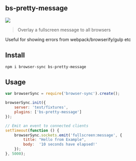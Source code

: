 ## bs-pretty-message

![](https://cloud.githubusercontent.com/assets/2096101/18839400/2bd60266-840b-11e6-9dea-db682b81197f.png)

> Overlay a fullscreen message to all browsers

Useful for showing errors from webpack/browserify/gulp etc

## Install

```shell
npm i browser-sync bs-pretty-message
```

## Usage

```js
var browserSync = require('browser-sync').create();

browserSync.init({
    server: 'test/fixtures',
    plugins: ['bs-pretty-message']
});

// Emit an event to connected clients
setTimeout(function () {
    browserSync.sockets.emit('fullscreen:message', {
        title: "Hello from Example",
        body:  '10 seconds have elapsed!'
    });
}, 5000);
```
